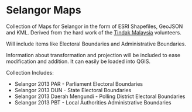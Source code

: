 # Selangor Maps

Collection of Maps for Selangor in the form of ESRI Shapefiles, GeoJSON and KML.
Derived from the hard work of the [Tindak Malaysia](http://www.tindakmalaysia.org) volunteers.

Will include items like Electoral Boundaries and Administrative Boundaries.

Information about transformation and projection will be included to ease modification and addition.  It can easily be loaded into QGIS.

Collection Includes:
- Selangor 2013 PAR - Parliament Electoral Boundaries
- Selangor 2013 DUN - State Electoral Boundaries
- Selangor 2013 Daerah Mengundi - Polling District Electoral Boundaries
- Selangor 2013 PBT - Local Authorities Administrative Boundaries
